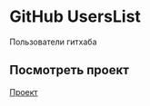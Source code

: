 # GitHub UsersList
Пользователи гитхаба

## Посмотреть проект
[Проект](https://aoskin.github.io/github-users-on-React/)
